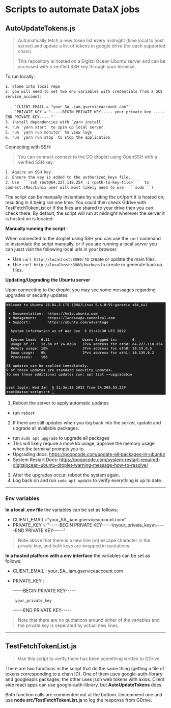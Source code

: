 # Scripts to automate DataX jobs

## AutoUpdateTokens.js
> Automatically fetch a new token list every midnight (time local to host server) and update a list of tokens in google drive (for each supported chain).
>  
> This repository is hosted on a Digital Ocean Ubuntu server and can be accessed with a verified SSH key through your terminal. 


  To run locally: 

    1. clone into local repo
    2. you will need to set two env variables with credentials from a GCS service_account: 
    
      - `CLIENT_EMAIL = "your_SA_.iam.gserviceaccount.com"`
      - `PRIVATE_KEY = "-----BEGIN PRIVATE KEY----- your_private_key -----END PRIVATE KEY-----"`
    3. install dependencies with `yarn install`
    4. run `yarn start` to spin up local server
    5. run `yarn run monitor` to view logs
    6. run `yarn run stop` to stop the application

  Connecting with SSH: 
>  You can connect connect to the DO droplet using OpenSSH with a verified SSH key. 


    1. Aquire an SSH key. 
    2. Ensure the key is added to the authorized_keys file. 
    3. Use  ```ssh root@64.227.118.254 -i <path-to-key-file>```  to connect.(Mac/Lunix user will most likely need to use  ```sudo```)

The script can be manually instantiate by visiting the url/port it is hosted on, resulting in it being ran one time. You could then check Gdrive with TestFetchTokenList or if the files are shared to your drive then you can check there. By default, the script will run at midnight wherever the server it is hosted on is located.

  **Manually running the script :**

  When connected to the droplet using SSH you can use the ```curl``` command to instantiate the script manually, or if you are running a local server you can jusst visit the following local urls in your browser. 

  - Use ```curl http://localhost:8080/``` to create or update the main files.
  - Use ```curl http://localhost:8080/backups``` to create or generate backup files.

**Updating/Upgrading the Ubuntu server** 

Upon connecting to the droplet you may see some messages regarding upgrades or security updates. 

![Update Message](images/updatesExample.png)

1. Reboot the server to apply automatic updates
  - run `reboot`
2. If there are still updates when you log back into the server, update and upgrade all available packages. 
  - run `sudo apt upgrade` to upgrade all packages 
  - This will likely require a more kb usage, approve the memory usage when the terminal prompts you to. 
  - Upgrading docs: https://poopcode.com/update-all-packages-in-ubuntu/
  - System Restart Docs: https://poopcode.com/system-restart-required-digitalocean-ubuntu-droplet-warning-message-how-to-resolve/
3. After the upgrades occur, reboot the system again. 
4. Log back on and run `sudo apt update` to verify everything is up to date. 

<hr />

### Env variables 

**In a local .env file** the variables can be set as follows:
- CLIENT_EMAIL="your_SA_.iam.gserviceaccount.com"
- PRIVATE_KEY = "-----BEGIN PRIVATE KEY-----\nyour_private_key\n-----END PRIVATE KEY-----"
> Note above that there is a new line (\n) escape character in the private key, and both keys are wrapped in quotations.

**In a hosted platform with a env interface** the variables can be set as follows: 

- CLIENT_EMAIL : your_SA_.iam.gserviceaccount.com
- PRIVATE_KEY : 
  
  -----BEGIN PRIVATE KEY-----

       your_private_key
       
  -----END PRIVATE KEY-----

> Note that there are no quotations around either of the variables and the private key is seperated by actual new lines. 

<hr />

## TestFetchTokenList.js
> Use this script to verify there has been something written to GDrive

  There are two functions in the script that do the same thing (getting a file of tokens corresponding to a chain ID). One of them uses google-auth-library and googleapis packages, the other uses json web tokens with axios. Client side react apps can use google-auth-library, but **AutoUpdateTokens** does. 

  Both function calls are commented out at the bottom. Uncomment one and use **node src/TestFetchTokenList.js** to log the response from GDrive. 
